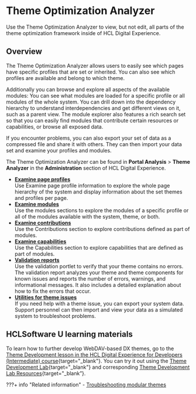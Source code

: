 # Theme Optimization Analyzer

Use the Theme Optimization Analyzer to view, but not edit, all parts of the theme optimization framework inside of HCL Digital Experience.

## Overview

The Theme Optimization Analyzer allows users to easily see which pages have specific profiles that are set or inherited. You can also see which profiles are available and belong to which theme.

Additionally you can browse and explore all aspects of the available modules: You can see what modules are loaded for a specific profile or all modules of the whole system. You can drill down into the dependency hierarchy to understand interdependencies and get different views on it, such as a parent view. The module explorer also features a rich search set so that you can easily find modules that contribute certain resources or capabilities, or browse all exposed data.

If you encounter problems, you can also export your set of data as a compressed file and share it with others. They can then import your data set and examine your profiles and modules.

The Theme Optimization Analyzer can be found in **Portal Analysis** \> **Theme Analyzer** in the **Administration** section of HCL Digital Experience.

-   **[Examine page profiles](themeopt_an_pagepro.md)**  
Use Examine page profile information to explore the whole page hierarchy of the system and display information about the set themes and profiles per page.
-   **[Examine modules](themeopt_an_modules.md)**  
Use the modules sections to explore the modules of a specific profile or all of the modules available with the system, theme, or both.
-   **[Examine contributions](themeopt_an_contrib.md)**  
Use the Contributions section to explore contributions defined as part of modules.
-   **[Examine capabilities](themeopt_an_capab.md)**  
Use the Capabilities section to explore capabilities that are defined as part of modules.
-   **[Validation reports](../themeopt_analyzer/validation_reports/index.md)**  
Use the validation portlet to verify that your theme contains no errors. The validation report analyzes your theme and theme components for known issues and reports the number of errors, warnings, and informational messages. It also includes a detailed explanation about how to fix the errors that occur.
-   **[Utilities for theme issues](../themeopt_analyzer/utilities/index.md)**  
If you need help with a theme issue, you can export your system data. Support personnel can then import and view your data as a simulated system to troubleshoot problems.

## HCLSoftware U learning materials

To learn how to further develop WebDAV-based DX themes, go to the [Theme Development lesson in the HCL Digital Experience for Developers (Intermediate) course](https://hclsoftwareu.hcltechsw.com/component/axs/?view=sso_config&id=3&forward=https%3A%2F%2Fhclsoftwareu.hcltechsw.com%2Fcourses%2Flesson%2F%3Fid%3D3462){target="_blank"}. You can try it out using the [Theme Development Lab](https://hclsoftwareu.hcltechsw.com/images/Lc4sMQCcN5uxXmL13gSlsxClNTU3Mjc3NTc4MTc2/DS_Academy/DX/Developer/HDX-DEV-200_Theme_Development.pdf){target="_blank"} and corresponding [Theme Development Lab Resources](https://hclsoftwareu.hcltechsw.com/images/Lc4sMQCcN5uxXmL13gSlsxClNTU3Mjc3NTc4MTc2/DS_Academy/DX/Developer/HDX-DEV-200_Theme_Development_Lab_Resources.zip){target="_blank”}.

???+ info "Related information"
    - [Troubleshooting modular themes](../troubleshooting_modular_themes/index.md)

